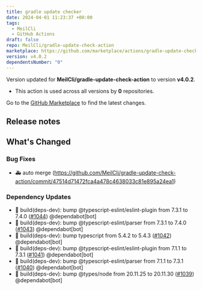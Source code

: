 ```yaml
---
title: gradle update checker
date: 2024-04-01 11:23:37 +00:00
tags:
  - MeilCli
  - GitHub Actions
draft: false
repo: MeilCli/gradle-update-check-action
marketplace: https://github.com/marketplace/actions/gradle-update-checker
version: v4.0.2
dependentsNumber: "0"
---
```



Version updated for **MeilCli/gradle-update-check-action** to version **v4.0.2**.
- This action is used across all versions by **0** repositories.

Go to the [GitHub Marketplace](https://github.com/marketplace/actions/gradle-update-checker) to find the latest changes.

## Release notes

## What's Changed
### Bug Fixes
- :ambulance: auto merge (https://github.com/MeilCli/gradle-update-check-action/commit/47514d71472fca4a478c4638033c81e895a24ea1)
### Dependency Updates
- :green_book: build(deps-dev): bump @typescript-eslint/eslint-plugin from 7.3.1 to 7.4.0 ([#1044](https://github.com/MeilCli/gradle-update-check-action/pull/1044)) @dependabot[bot]
- :green_book: build(deps-dev): bump @typescript-eslint/parser from 7.3.1 to 7.4.0 ([#1043](https://github.com/MeilCli/gradle-update-check-action/pull/1043)) @dependabot[bot]
- :green_book: build(deps-dev): bump typescript from 5.4.2 to 5.4.3 ([#1042](https://github.com/MeilCli/gradle-update-check-action/pull/1042)) @dependabot[bot]
- :green_book: build(deps-dev): bump @typescript-eslint/eslint-plugin from 7.1.1 to 7.3.1 ([#1041](https://github.com/MeilCli/gradle-update-check-action/pull/1041)) @dependabot[bot]
- :green_book: build(deps-dev): bump @typescript-eslint/parser from 7.1.1 to 7.3.1 ([#1040](https://github.com/MeilCli/gradle-update-check-action/pull/1040)) @dependabot[bot]
- :green_book: build(deps-dev): bump @types/node from 20.11.25 to 20.11.30 ([#1039](https://github.com/MeilCli/gradle-update-check-action/pull/1039)) @dependabot[bot]
